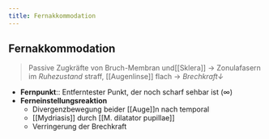 ```yaml
---
title: Fernakkommodation
---
```

## Fernakkommodation
> Passive Zugkräfte von Bruch-Membran und[[Sklera]] → Zonulafasern im *Ruhezustand* straff, [[Augenlinse]] flach → *Brechkraft↓*

- **Fernpunkt**:: Entferntester Punkt, der noch scharf sehbar ist (∞)
- **Ferneinstellungsreaktion**
	- Divergenzbewegung beider [[Auge]]n nach temporal
	- [[Mydriasis]] durch [[M. dilatator pupillae]]
	- Verringerung der Brechkraft